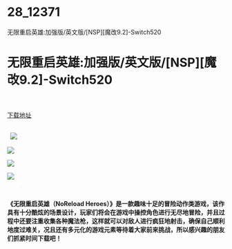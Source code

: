 # 28_12371
无限重启英雄:加强版/英文版/[NSP][魔改9.2]-Switch520
# 无限重启英雄:加强版/英文版/[NSP][魔改9.2]-Switch520
 <br/></br>
[下载地址](https://www.switch520.cc/article/12371 "下载地址")
<br/></br>

<p><strong>&nbsp; <img src="https://www.switch520.cc/muke_img/upload_art_editor_20210406-1_84204a8b7a7b1c3f16415afc3101db55.jpg"> </strong></p>
<p><img src="https://www.switch520.cc/muke_img/upload_art_editor_20210406-1_49d63ad3ab3a9b8d8a59639aaeeeed00.jpg"></p>
<p><img src="https://www.switch520.cc/muke_img/upload_art_editor_20210406-1_84c66502c040e1a8840be425f9d8531f.jpg"></p>
<p><img src="https://www.switch520.cc/muke_img/upload_art_editor_20210406-1_99bd4045fc4d90bc3741f921b76e9033.jpg"></p>
<p>&nbsp;</p>
<p><strong> 《无限重启英雄（NoReload Heroes）》是一款趣味十足的冒险动作类游戏，该作具有十分酷炫的场景设计，玩家们将会在游戏中操控角色进行无尽地冒险，并且过程中还要注重收集各种魔法枪，这样就可以对敌人进行疯狂地射击，确保自己顺利地度过难关，况且还有多元化的游戏元素等待着大家前来挑战，所以感兴趣的朋友们抓紧时间下载吧！</strong></p>
<p>&nbsp;</p>
